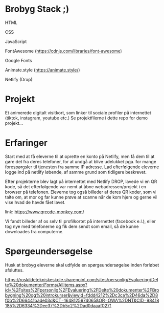 # Brobyg Stack ;)

HTML

CSS

JavaScript 

FontAwesome (https://cdnjs.com/libraries/font-awesome)

Google Fonts

Animate.style (https://animate.style/)

Netlify (Drop) 

# Projekt
Et animerede digitalt visitkort, som linker til sociale profiler på internettet (tiktok, instagram, youtube etc.)
Se projektfilerne i dette repo for demo projekt...

# Erfaringer
Start med at få eleverne til at oprette en konto på Netlify, men få dem til at gøre det fra deres telefoner, for at undgå at blive udelukket pga. for mange forespørgsler til tjenesten fra samme IP adresse. Lad efterfølgende eleverne logge ind på netlify løbende, af samme grund som tidligere beskrevet.

Efter projekterne blev lagt på internettet med Netlify DROP, lavede vi en QR kode, så det efterfølgende var nemt at åbne webadressen/projekt i en browser på telefonen. Eleverne tog også billeder af deres QR koder, som vi talte om, at mor og far kunne prøve at scanne når de kom hjem og gerne vil vise hvad de havde fået lavet.

link: https://www.qrcode-monkey.com/

Vi fandt billeder af os selv til profilkortet på internettet (facebook e.l.), eller tog nye med telefonerne og fik dem sendt som email, så de kunne downloades fra computerne.

# Spørgeundersøgelse
Husk at brobyg eleverne skal udfylde en spørgeundersøgelse inden forløbet afsluttes.

https://roskildetekniskeskole.sharepoint.com/sites/personlig/Evaluering/Delte%20dokumenter/Forms/AllItems.aspx?id=%2Fsites%2Fpersonlig%2FEvaluering%2FDelte%20dokumenter%2FBrobygning%20og%20introkurser&viewid=fddd4212%2Dc3ca%2D46da%2D8f0b%2D66441bade03d&CT=1648125974065&OR=OWA%2DNT&CID=98418185%2D6334%2Dee37%2Db5c2%2Dad0daaaf0271


